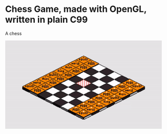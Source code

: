 # Chess Game, made with OpenGL, written in plain C99
A chess

![Chess Example](https://raw.githubusercontent.com/AlKiam/ChessGame/master/media/chess.gif "Example")

